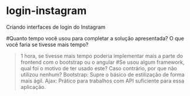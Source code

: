 # login-instagram
Criando interfaces de login do Instagram


#Quanto tempo você usou para completar a solução apresentada? O que você faria se tivesse mais tempo?
> 1 hora, se tivesse mais tempo poderia implementar mais a parte do frontend com o bootstrap ou o angular
#Se usou algum framework, qual foi o motivo de ter usado este? Caso contrário, por que não utilizou nenhum?
> Bootstrap: Supre o básico de estilização de forma mais ágil.
> Ajax: Prático para trabalhos com API suficiente para essa aplicação.
